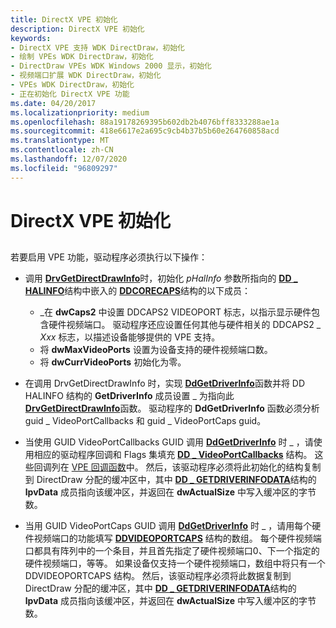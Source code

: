 ```yaml
---
title: DirectX VPE 初始化
description: DirectX VPE 初始化
keywords:
- DirectX VPE 支持 WDK DirectDraw，初始化
- 绘制 VPEs WDK DirectDraw，初始化
- DirectDraw VPEs WDK Windows 2000 显示，初始化
- 视频端口扩展 WDK DirectDraw，初始化
- VPEs WDK DirectDraw，初始化
- 正在初始化 DirectX VPE 功能
ms.date: 04/20/2017
ms.localizationpriority: medium
ms.openlocfilehash: 88a19178269395b602db2b4076bff8333288ae1a
ms.sourcegitcommit: 418e6617e2a695c9cb4b37b5b60e264760858acd
ms.translationtype: MT
ms.contentlocale: zh-CN
ms.lasthandoff: 12/07/2020
ms.locfileid: "96809297"
---
```

# <a name="directx-vpe-initialization"></a>DirectX VPE 初始化


## <span id="ddk_directx_vpe_initialization_gg"></span><span id="DDK_DIRECTX_VPE_INITIALIZATION_GG"></span>


若要启用 VPE 功能，驱动程序必须执行以下操作：

-   调用 [**DrvGetDirectDrawInfo**](/windows/win32/api/winddi/nf-winddi-drvgetdirectdrawinfo)时，初始化 *pHalInfo* 参数所指向的 [**DD \_ HALINFO**](/windows/win32/api/ddrawint/ns-ddrawint-dd_halinfo)结构中嵌入的 [**DDCORECAPS**](/windows/win32/api/ddrawi/ns-ddrawi-ddcorecaps)结构的以下成员：
    -   \_在 **dwCaps2** 中设置 DDCAPS2 VIDEOPORT 标志，以指示显示硬件包含硬件视频端口。 驱动程序还应设置任何其他与硬件相关的 DDCAPS2 \_ *Xxx* 标志，以描述设备能够提供的 VPE 支持。
    -   将 **dwMaxVideoPorts** 设置为设备支持的硬件视频端口数。
    -   将 **dwCurrVideoPorts** 初始化为零。
-   在调用 DrvGetDirectDrawInfo 时，实现 [**DdGetDriverInfo**](/windows/win32/api/ddrawint/nc-ddrawint-pdd_getdriverinfo)函数并将 DD HALINFO 结构的 **GetDriverInfo** 成员设置 \_ 为指向此 [**DrvGetDirectDrawInfo**](/windows/win32/api/winddi/nf-winddi-drvgetdirectdrawinfo)函数。 驱动程序的 **DdGetDriverInfo** 函数必须分析 guid \_ VideoPortCallbacks 和 guid \_ VideoPortCaps guid。

-   当使用 GUID VideoPortCallbacks GUID 调用 [**DdGetDriverInfo**](/windows/win32/api/ddrawint/nc-ddrawint-pdd_getdriverinfo) 时 \_ ，请使用相应的驱动程序回调和 Flags 集填充 [**DD \_ VideoPortCallbacks**](/windows/win32/api/ddrawint/ns-ddrawint-dd_videoportcallbacks) 结构。 这些回调列在 [VPE 回调函数](vpe-callback-functions.md)中。 然后，该驱动程序必须将此初始化的结构复制到 DirectDraw 分配的缓冲区中，其中 [**DD \_ GETDRIVERINFODATA**](/windows/win32/api/ddrawint/ns-ddrawint-dd_getdriverinfodata)结构的 **lpvData** 成员指向该缓冲区，并返回在 **dwActualSize** 中写入缓冲区的字节数。

-   当用 GUID VideoPortCaps GUID 调用 [**DdGetDriverInfo**](/windows/win32/api/ddrawint/nc-ddrawint-pdd_getdriverinfo) 时 \_ ，请用每个硬件视频端口的功能填写 [**DDVIDEOPORTCAPS**](/windows/win32/api/dvp/ns-dvp-ddvideoportcaps) 结构的数组。 每个硬件视频端口都具有阵列中的一个条目，并且首先指定了硬件视频端口0、下一个指定的硬件视频端口，等等。 如果设备仅支持一个硬件视频端口，数组中将只有一个 DDVIDEOPORTCAPS 结构。 然后，该驱动程序必须将此数据复制到 DirectDraw 分配的缓冲区，其中 [**DD \_ GETDRIVERINFODATA**](/windows/win32/api/ddrawint/ns-ddrawint-dd_getdriverinfodata)结构的 **lpvData** 成员指向该缓冲区，并返回在 **dwActualSize** 中写入缓冲区的字节数。

 


